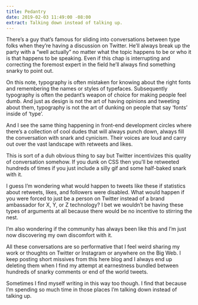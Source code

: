 ```yaml
---
title: Pedantry
date: 2019-02-03 11:49:00 -08:00
extract: Talking down instead of talking up.
---
```


There’s a guy that’s famous for sliding into conversations between type folks when they’re having a discussion on Twitter. He’ll always break up the party with a “well actually” no matter what the topic happens to be or who it is that happens to be speaking. Even if this chap is interrupting and correcting the foremost expert in the field he’ll always find something snarky to point out.

On this note, typography is often mistaken for knowing about the right fonts and remembering the names or styles of typefaces. Subsequently typography is often the pedant’s weapon of choice for making people feel dumb. And just as design is not the art of having opinions and tweeting about them, typography is not the art of dunking on people that say ‘fonts’ inside of ‘type’.

And I see the same thing happening in front-end development circles where there’s a collection of cool dudes that will always punch down, always fill the conversation with snark and cynicism. Their voices are loud and carry out over the vast landscape with retweets and likes.

This is sort of a duh obvious thing to say but Twitter incentivizes this quality of conversation somehow. If you dunk on CSS then you’ll be retweeted hundreds of times if you just include a silly gif and some half-baked snark with it. 

I guess I’m wondering what would happen to tweets like these if statistics about retweets, likes, and followers were disabled. What would happen if you were forced to just be a person on Twitter instead of a brand ambassador for X, Y, or Z technology? I bet we wouldn’t be having these types of arguments at all because there would be no incentive to stirring the nest.

I’m also wondering if the community has always been like this and I’m just now discovering my own discomfort with it.

All these conversations are so performative that I feel weird sharing my work or thoughts on Twitter or Instagram or anywhere on the Big Web. I keep posting short missives from this here blog and I always end up deleting them when I find my attempt at earnestness bundled between hundreds of snarky comments or end of the world tweets.

Sometimes I find myself writing in this way too though. I find that because I’m spending so much time in those places I’m talking down instead of talking up.
